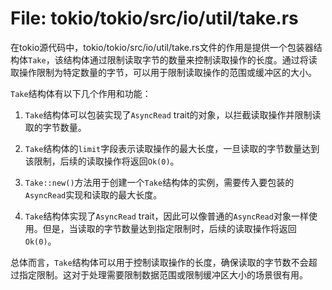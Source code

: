 # File: tokio/tokio/src/io/util/take.rs

在tokio源代码中，tokio/tokio/src/io/util/take.rs文件的作用是提供一个包装器结构体`Take`，该结构体通过限制读取字节的数量来控制读取操作的长度。通过将读取操作限制为特定数量的字节，可以用于限制读取操作的范围或缓冲区的大小。

`Take`结构体有以下几个作用和功能：

1. `Take`结构体可以包装实现了`AsyncRead` trait的对象，以拦截读取操作并限制读取的字节数量。

2. `Take`结构体的`limit`字段表示读取操作的最大长度，一旦读取的字节数量达到该限制，后续的读取操作将返回`Ok(0)`。

3. `Take::new()`方法用于创建一个`Take`结构体的实例，需要传入要包装的`AsyncRead`实现和读取的最大长度。

4. `Take`结构体实现了`AsyncRead` trait，因此可以像普通的`AsyncRead`对象一样使用。但是，当读取的字节数量达到指定限制时，后续的读取操作将返回`Ok(0)`。

总体而言，`Take`结构体可以用于控制读取操作的长度，确保读取的字节数不会超过指定限制。这对于处理需要限制数据范围或限制缓冲区大小的场景很有用。

